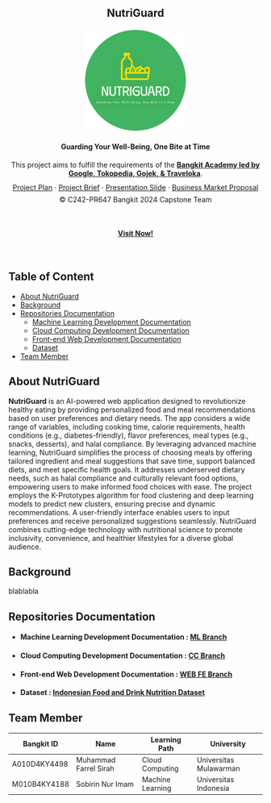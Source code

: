 ## <p align="center">NutriGuard</p>

<p align="center">
  <img src="logo.png" width="200" height="200" alt="NutriGuard Logo">
</p>

#### <p align="center">Guarding Your Well-Being, One Bite at Time</p>

<p align="center">This project aims to fulfill the requirements of the <strong><a href="https://grow.google/intl/id_id/bangkit/?tab=machine-learning">Bangkit Academy led by Google, Tokopedia, Gojek, & Traveloka</a></strong>.</p>

<p align="center" style="margin-bottom: 20px; line-height: 0.8;">
    <a href="https://example.com">Project Plan</a> &middot;
    <a href="https://drive.google.com/file/d/1lV2Yl1h0pj63MZvE62RV2WBLuhlicLU6/view?usp=sharing">Project Brief</a> &middot;
    <a href="https://example.com](https://www.canva.com/design/DAGYnLpdC4o/s8vpCo4-mFged6tLuGE4cg/edit">Presentation Slide</a> &middot;
    <a href="https://example.com">Business Market Proposal</a> 
</p>
<p align="center" style="margin-top: -10px;">© C242-PR647 Bangkit 2024 Capstone Team</p>
</br>

#### <p align="center"> <a href="https://example.com"> Visit Now!</a> </p>

</br>

## Table of Content

- [About NutriGuard](#about-housespot)
- [Background](#background)
- [Repositories Documentation](#repositories-documentation)
  - [Machine Learning Development Documentation](#machine-learning-development-documentation)
  - [Cloud Computing Development Documentation](#cloud-computing-development-documentation)
  - [Front-end Web Development Documentation](#front-end-web-development-documentation)
  - [Dataset](#dataset)
- [Team Member](#team-member)

## About NutriGuard

**NutriGuard** is an AI-powered web application designed to revolutionize healthy eating by providing personalized food and meal recommendations based on user preferences and dietary needs. The app considers a wide range of variables, including cooking time, calorie requirements, health conditions (e.g., diabetes-friendly), flavor preferences, meal types (e.g., snacks, desserts), and halal compliance.
By leveraging advanced machine learning, NutriGuard simplifies the process of choosing meals by offering tailored ingredient and meal suggestions that save time, support balanced diets, and meet specific health goals. It addresses underserved dietary needs, such as halal compliance and culturally relevant food options, empowering users to make informed food choices with ease.
The project employs the K-Prototypes algorithm for food clustering and deep learning models to predict new clusters, ensuring precise and dynamic recommendations. A user-friendly interface enables users to input preferences and receive personalized suggestions seamlessly. NutriGuard combines cutting-edge technology with nutritional science to promote inclusivity, convenience, and healthier lifestyles for a diverse global audience.


## Background

blablabla

## Repositories Documentation

- #### Machine Learning Development Documentation : [ML Branch](https://github.com/NutriGuard/ml)
- #### Cloud Computing Development Documentation : [CC Branch](https://github.com/NutriGuard/cc)
- #### Front-end Web Development Documentation : [WEB FE Branch](https://github.com/NutriGuard/web-fe)
- #### Dataset : [Indonesian Food and Drink Nutrition Dataset](https://docs.google.com/spreadsheets/d/1ckybW4EpxQYZVbMQkAwzNxdvdCg9IvjF/edit?gid=441525641#gid=441525641)

## Team Member

| Bangkit ID   | Name                  | Learning Path      | University             |
| ------------ | --------------------- | ------------------ | ---------------------- |
| A010D4KY4498 | Muhammad Farrel Sirah | Cloud Computing    | Universitas Mulawarman |
| M010B4KY4188 | Sobirin Nur Imam      | Machine Learning   | Universitas Indonesia  |
